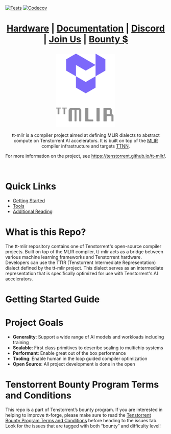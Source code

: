 [![Tests][tests badge]][tests]
[![Codecov][codecov badge]][codecov]

<div align="center">

<h1>

[Hardware](https://tenstorrent.com/cards/) | [Documentation](https://docs.tenstorrent.com/tt-mlir/) | [Discord](https://discord.gg/tenstorrent) | [Join Us](https://boards.greenhouse.io/tenstorrent?gh_src=22e462047us) | [Bounty $](https://github.com/tenstorrent/tt-mlir/issues?q=is%3Aissue%20state%3Aopen%20label%3Abounty)

</h1>

<img src="./docs/public/images/tt-mlir-logo.png" alt="ttmlir logo" height="230"/>

<br>

tt-mlir is a compiler project aimed at defining MLIR dialects to abstract compute on Tenstorrent AI accelerators.
It is built on top of the [MLIR](https://mlir.llvm.org/) compiler infrastructure and targets [TTNN](https://github.com/tenstorrent/tt-metal).

For more information on the project, see https://tenstorrent.github.io/tt-mlir/.

</div>
<br>

# Quick Links
- [Getting Started](https://docs.tenstorrent.com/tt-mlir/getting-started.html)
- [Tools](https://tenstorrent.github.io/tt-mlir/tools.html)
- [Additional Reading](https://tenstorrent.github.io/tt-mlir/additional-reading.html)

# What is this Repo?

The tt-mlir repository contains one of Tenstorrent's open-source compiler projects. Built on top of the MLIR compiler, tt-mlir acts as a bridge between various machine learning frameworks and Tenstorrent hardware. Developers can use the TTIR (Tenstorrent Intermediate Representation) dialect defined by the tt-mlir project. This dialect serves as an intermediate representation that is specifically optimized for use with Tenstorrent's AI accelerators.

# Getting Started Guide

# Project Goals

- **Generality**: Support a wide range of AI models and workloads including training
- **Scalable**: First class primitives to describe scaling to multichip systems
- **Performant**: Enable great out of the box performance
- **Tooling**: Enable human in the loop guided compiler optimization
- **Open Source**: All project development is done in the open

[codecov]: https://codecov.io/gh/tenstorrent/tt-mlir
[tests]: https://github.com/tenstorrent/tt-mlir/actions/workflows/on-push.yml?query=branch%3Amain
[codecov badge]: https://codecov.io/gh/tenstorrent/tt-mlir/graph/badge.svg
[tests badge]: https://github.com/tenstorrent/tt-mlir/actions/workflows/on-push.yml/badge.svg?query=branch%3Amain

# Tenstorrent Bounty Program Terms and Conditions

This repo is a part of Tenstorrent’s bounty program. If you are interested in helping to improve tt-forge, please make sure to read the [Tenstorrent Bounty Program Terms and Conditions](https://docs.tenstorrent.com/bounty_terms.html) before heading to the issues tab. Look for the issues that are tagged with both “bounty” and difficulty level!
